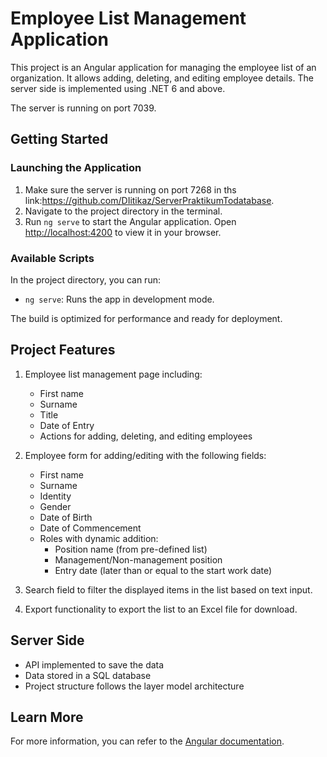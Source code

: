 # Employee List Management Application

This project is an Angular application for managing the employee list of an organization. It allows adding, deleting, and editing employee details. The server side is implemented using .NET 6 and above.

The server is running on port 7039.

## Getting Started

### Launching the Application

1. Make sure the server is running on port 7268 in ths link:https://github.com/DIitikaz/ServerPraktikumTodatabase.
2. Navigate to the project directory in the terminal.
3. Run `ng serve` to start the Angular application. Open [http://localhost:4200](http://localhost:4200) to view it in your browser.

### Available Scripts

In the project directory, you can run:

- `ng serve`: Runs the app in development mode.


The build is optimized for performance and ready for deployment.

## Project Features

1. Employee list management page including:
   - First name
   - Surname
   - Title
   - Date of Entry
   - Actions for adding, deleting, and editing employees

2. Employee form for adding/editing with the following fields:
   - First name
   - Surname
   - Identity
   - Gender
   - Date of Birth
   - Date of Commencement
   - Roles with dynamic addition:
     - Position name (from pre-defined list)
     - Management/Non-management position
     - Entry date (later than or equal to the start work date)
   
3. Search field to filter the displayed items in the list based on text input.
4. Export functionality to export the list to an Excel file for download.

## Server Side

- API implemented to save the data
- Data stored in a SQL database
- Project structure follows the layer model architecture

## Learn More

For more information, you can refer to the [Angular documentation](https://angular.io/docs).

